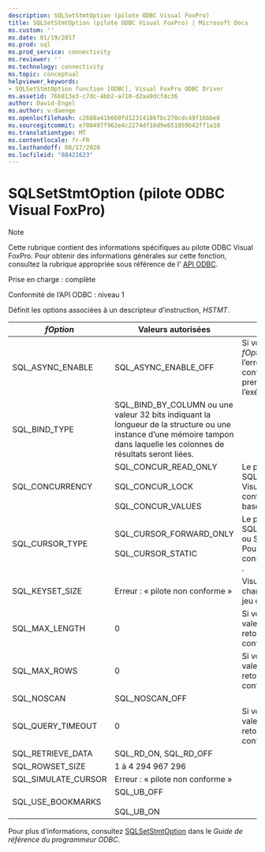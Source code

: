 ```yaml
---
description: SQLSetStmtOption (pilote ODBC Visual FoxPro)
title: SQLSetStmtOption (pilote ODBC Visual FoxPro) | Microsoft Docs
ms.custom: ''
ms.date: 01/19/2017
ms.prod: sql
ms.prod_service: connectivity
ms.reviewer: ''
ms.technology: connectivity
ms.topic: conceptual
helpviewer_keywords:
- SQLSetStmtOption function [ODBC], Visual FoxPro ODBC Driver
ms.assetid: 76b813e3-c7dc-4bb2-a710-d2aa9dcfdc36
author: David-Engel
ms.author: v-daenge
ms.openlocfilehash: c2688a41b660fd12314186fbc270cdc49f16bbe6
ms.sourcegitcommit: e700497f962e4c2274df16d9e651059b42ff1a10
ms.translationtype: MT
ms.contentlocale: fr-FR
ms.lasthandoff: 08/17/2020
ms.locfileid: "88421623"
---
```

# <a name="sqlsetstmtoption-visual-foxpro-odbc-driver"></a>SQLSetStmtOption (pilote ODBC Visual FoxPro)
> [!NOTE]  
>  Cette rubrique contient des informations spécifiques au pilote ODBC Visual FoxPro. Pour obtenir des informations générales sur cette fonction, consultez la rubrique appropriée sous référence de l' [API ODBC](../../odbc/reference/syntax/odbc-api-reference.md).  
  
 Prise en charge : complète  
  
 Conformité de l’API ODBC : niveau 1  
  
 Définit les options associées à un descripteur d’instruction, *HSTMT*.  
  
|*fOption*|Valeurs autorisées|Commentaires|  
|---------------|--------------------|--------------|  
|SQL_ASYNC_ENABLE|SQL_ASYNC_ENABLE_OFF|Si vous tentez de définir ce *fOption*, le pilote retourne l’erreur : « pilote non conforme ». Visual FoxPro ne prend pas en charge l’exécution asynchrone.|  
|SQL_BIND_TYPE|SQL_BIND_BY_COLUMN ou une valeur 32 bits indiquant la longueur de la structure ou une instance d’une mémoire tampon dans laquelle les colonnes de résultats seront liées.||  
|SQL_CONCURRENCY|SQL_CONCUR_READ_ONLY<br /><br /> SQL_CONCUR_LOCK<br /><br /> SQL_CONCUR_VALUES|Le pilote n’autorise pas les SQL_CONCUR_ROWVER, car Visual FoxPro n’a pas de contrôle de version de ligne basé sur les horodateurs.|  
|SQL_CURSOR_TYPE|SQL_CURSOR_FORWARD_ONLY<br /><br /> SQL_CURSOR_STATIC|Le pilote n’autorise pas SQL_CURSOR_KEYSET_DRIVEN ou SQL_CURSOR_DYNAMIC ; Pour plus d’informations, consultez [SQLSetScrollOptions](../../odbc/microsoft/sqlsetscrolloptions-visual-foxpro-odbc-driver.md) .|  
|SQL_KEYSET_SIZE|Erreur : « pilote non conforme »|Visual FoxPro ne prend pas en charge le modèle de curseur de jeu de clés.|  
|SQL_MAX_LENGTH|0|Si vous tentez de définir cette valeur *fOption* , le pilote retourne l’erreur « pilote non conforme ».|  
|SQL_MAX_ROWS|0|Si vous tentez de définir cette valeur *fOption* , le pilote retourne l’erreur « pilote non conforme ».|  
|SQL_NOSCAN|SQL_NOSCAN_OFF||  
|SQL_QUERY_TIMEOUT|0|Si vous tentez de définir cette valeur *fOption* , le pilote retourne l’erreur « pilote non conforme ».|  
|SQL_RETRIEVE_DATA|SQL_RD_ON, SQL_RD_OFF||  
|SQL_ROWSET_SIZE|1 à 4 294 967 296||  
|SQL_SIMULATE_CURSOR|Erreur : « pilote non conforme »||  
|SQL_USE_BOOKMARKS|SQL_UB_OFF<br /><br /> SQL_UB_ON||  
  
 Pour plus d’informations, consultez [SQLSetStmtOption](../../odbc/reference/syntax/sqlsetstmtoption-function.md) dans le *Guide de référence du programmeur ODBC*.
